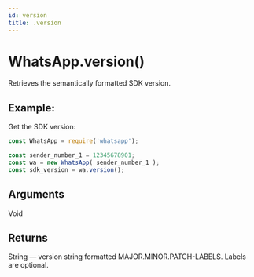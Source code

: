 ```yaml
---
id: version
title: .version
---
```


# WhatsApp.version()
Retrieves the semantically formatted SDK version.

## Example:
Get the SDK version:
```js
const WhatsApp = require('whatsapp');

const sender_number_1 = 12345678901;
const wa = new WhatsApp( sender_number_1 );
const sdk_version = wa.version();
```

## Arguments
Void

## Returns
String — version string formatted MAJOR.MINOR.PATCH-LABELS. Labels are optional.
